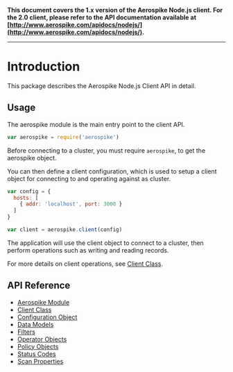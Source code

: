 **This document covers the 1.x version of the Aerospike Node.js client. For the
2.0 client, please refer to the API documentation available at
[http://www.aerospike.com/apidocs/nodejs/](http://www.aerospike.com/apidocs/nodejs/).**

----------

# Introduction

This package describes the Aerospike Node.js Client API in detail.

## Usage

The aerospike module is the main entry point to the client API.

```js
var aerospike = require('aerospike')
```

Before connecting to a cluster, you must require `aerospike`, to get the aerospike object.

You can then define a client configuration, which is used to setup a client object for connecting to and operating against as cluster.

```js
var config = {
  hosts: [
    { addr: 'localhost', port: 3000 }
  ]
}

var client = aerospike.client(config)
```

The application will use the client object to connect to a cluster, then perform operations such as writing and reading records.

For more details on client operations, see [Client Class](client.md).

## API Reference

- [Aerospike Module](aerospike.md)
- [Client Class](client.md)
- [Configuration Object](configuration.md)
- [Data Models](datamodel.md)
- [Filters](filters.md)
- [Operator Objects](operators.md)
- [Policy Objects](policies.md)
- [Status Codes](status.md)
- [Scan Properties](scanproperties.md)

